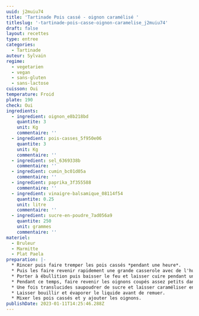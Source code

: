 ```yaml
---
uuid: j2muiu74
title: 'Tartinade Pois cassé - oignon caramélisé '
titleslug: '-tartinade-pois-casse-oignon-caramelise_j2muiu74'
draft: false
layout: recettes
type: entree
categories:
  - Tartinade
auteur: Sylvain
regime:
  - vegetarien
  - vegan
  - sans-gluten
  - sans-lactose
cuisson: Oui
temperature: Froid
plate: 190
check: Oui
ingredients:
  - ingredient: oignon_e8b218bd
    quantite: 3
    unit: Kg
    commentaire: ''
  - ingredient: pois-casses_5f950e06
    quantite: 3
    unit: Kg
    commentaire: ''
  - ingredient: sel_6369338b
    commentaire: ''
  - ingredient: cumin_bc01d05a
    commentaire: ''
  - ingredient: paprika_3f355588
    commentaire: ''
  - ingredient: vinaigre-balsamique_08114f54
    quantite: 0.25
    unit: litre
    commentaire: ''
  - ingredient: sucre-en-poudre_7ad056a9
    quantite: 250
    unit: grammes
    commentaire: ''
materiel:
  - Bruleur
  - Marmitte
  - Plat Paela
preparation: |-
  * Rincer puis faire tremper les pois cassés *pendant une heure*. 
  * Puis les faire revenir rapidement une grande casserole avec de l'huile d'olive (bien remuer en permanence) avant d'ajouter 2 fois leur volume d'eau. 
  * Porter à ébullition puis baisser le feu et laisser cuire pendant une heure environ. 
  * Pendant ce temps, faire revenir les oignons coupés assez petits dans une poele. 
  * Une fois translucides saupoudrer de sucre et laisser caraméliser en remuant de temps en temps. Quand c'est bien chaud, déglacer avec le vinaigre. 
  * Laisser bouillir et évaporer le liquide avant de remuer.
  * Mixer les pois cassés et y ajouter les oignons.
publishDate: 2023-01-11T14:25:46.288Z
---
```

